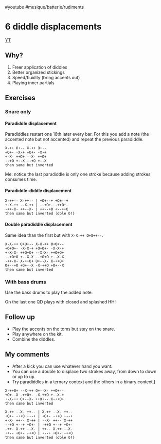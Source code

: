 #youtube #musique/batterie/rudiments 

# 6 diddle displacements

[YT](gIKOwLqGgHM)

## Why?
1. Freer application of diddles
2. Better organized stickings
3. Speed/fluidity (bring accents out)
4. Playing inner partials

## Exercises
### Snare only

#### Paradiddle displacement 

Paradiddles restart one 16th later every bar.
For this you add a note (the accented note
but not accented) and repeat the previous
paradiddle.

```
X-++ O+-- X-++ O+--
+O+- -X-+ +O+- -X-+
+-X- ++O+ --X- ++O+
--+O +--X --+O +--X
then same but inverted
```

Me: notice the last paradiddle is
only one stroke because adding strokes
consumes time.

#### Paradiddle-diddle displacement

```
X-++-- X-++-- | +O+--+ +O+--+
+-X-++ --X-++ | --+O+- -++O+-
-++-X- ++--X- | ++--+O +--++O
then same but inverted (dble O!)
```

#### Double paradiddle displacement

Same idea than the first but with
`X-X-++ O+O++--`.

```
X-X-++ O+O+-- X-X-++ O+O+--
+O+O+- -X-X-+ +O+O+- -X-X-+
+-X-X- ++O+O+ --X-X- ++O+O+
--+O+O +--X-X --+O+O +--X-X
-++-X- X-++O+ O+--X- X-++O+
O+--+O +O+--X -X-++O +O+--X
then same but inverted
```

### With bass drums

Use the bass drums to play the added note.

On the last one QD plays with closed and
splashed HH!

## Follow up

* Play the accents on the toms but stay
  on the snare.
* Play anywhere on the kit.
* Combine the diddles.

## My comments

* After a kick you can use whatever hand you want.
* You can use a double to displace two strokes away,
  from down to down or up to up.
* Try paradiddles in a ternary context and the others
  in a binary context.[
```
X-++O+ --X-++ O+--X- ++O+--
+O+--X -++O+- -X-++O +--X-+
+-X-++ O+--X- ++O+-- X-++O+
then same but inverted
```

```
X-++ --X- ++-- | X-++ --X- ++--
+O+- -++O +--+ | +O+- -++O +--+
+-X- ++-- X-++ | --X- ++-- X-++
--+O +--+ +O+- | -++O +--+ +O+-
-++- X-++ --X- | ++-- X-++ --X-
++-- +O+- -++O | +--+ +O+- -++O
then same but inverted (dble O!)
```